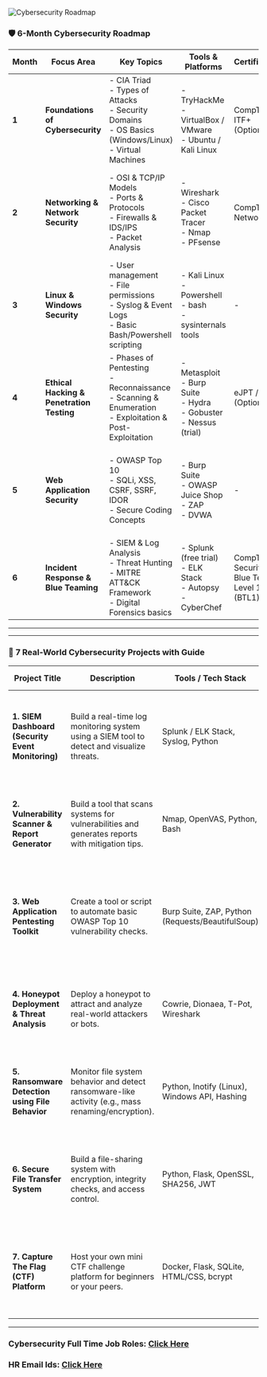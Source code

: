![Cybersecurity Roadmap](https://github.com/user-attachments/assets/dfcb3b13-7949-4b61-a85d-f7c5f0e62665)
### 🛡️ **6-Month Cybersecurity Roadmap**

| Month | Focus Area | Key Topics | Tools & Platforms | Certifications | Projects / Practice |
|-------|------------|------------|-------------------|----------------|---------------------|
| **1** | **Foundations of Cybersecurity** | - CIA Triad<br>- Types of Attacks<br>- Security Domains<br>- OS Basics (Windows/Linux)<br>- Virtual Machines | - TryHackMe<br>- VirtualBox / VMware<br>- Ubuntu / Kali Linux | CompTIA ITF+ (Optional) | - Set up a home lab<br>- Create VMs for Windows & Kali Linux |
| **2** | **Networking & Network Security** | - OSI & TCP/IP Models<br>- Ports & Protocols<br>- Firewalls & IDS/IPS<br>- Packet Analysis | - Wireshark<br>- Cisco Packet Tracer<br>- Nmap<br>- PFsense | CompTIA Network+ | - Scan your local network using Nmap<br>- Analyze packets with Wireshark |
| **3** | **Linux & Windows Security** | - User management<br>- File permissions<br>- Syslog & Event Logs<br>- Basic Bash/Powershell scripting | - Kali Linux<br>- Powershell<br>- bash<br>- sysinternals tools | - | - Harden a Linux VM<br>- Create basic log monitoring scripts |
| **4** | **Ethical Hacking & Penetration Testing** | - Phases of Pentesting<br>- Reconnaissance<br>- Scanning & Enumeration<br>- Exploitation & Post-Exploitation | - Metasploit<br>- Burp Suite<br>- Hydra<br>- Gobuster<br>- Nessus (trial) | eJPT / CEH (Optional) | - TryHackMe Rooms<br>- Capture the Flag (CTF) challenges |
| **5** | **Web Application Security** | - OWASP Top 10<br>- SQLi, XSS, CSRF, SSRF, IDOR<br>- Secure Coding Concepts | - Burp Suite<br>- OWASP Juice Shop<br>- ZAP<br>- DVWA | - | - Hack OWASP Juice Shop<br>- Write a blog on one OWASP Top 10 vuln |
| **6** | **Incident Response & Blue Teaming** | - SIEM & Log Analysis<br>- Threat Hunting<br>- MITRE ATT&CK Framework<br>- Digital Forensics basics | - Splunk (free trial)<br>- ELK Stack<br>- Autopsy<br>- CyberChef | CompTIA Security+ / Blue Team Level 1 (BTL1) | - Create a basic SIEM log parser<br>- Analyze attack logs from CTF |

---
---

### 🔐 **7 Real-World Cybersecurity Projects with Guide**

| Project Title | Description | Tools / Tech Stack | Key Skills | Implementation Steps |
|---------------|-------------|--------------------|------------|----------------------|
| **1. SIEM Dashboard (Security Event Monitoring)** | Build a real-time log monitoring system using a SIEM tool to detect and visualize threats. | Splunk / ELK Stack, Syslog, Python | Log Analysis, Regex, SIEM concepts | - Collect logs from multiple VMs<br>- Set up log forwarding<br>- Create dashboards for login attempts, port scans, etc. |
| **2. Vulnerability Scanner & Report Generator** | Build a tool that scans systems for vulnerabilities and generates reports with mitigation tips. | Nmap, OpenVAS, Python, Bash | Pentesting, Scripting, Report Writing | - Scan a network or IP range<br>- Parse results with Python<br>- Create PDF/HTML reports |
| **3. Web Application Pentesting Toolkit** | Create a tool or script to automate basic OWASP Top 10 vulnerability checks. | Burp Suite, ZAP, Python (Requests/BeautifulSoup) | Web Security, OWASP, Scripting | - Target vulnerable apps like DVWA/Juice Shop<br>- Test for XSS, SQLi, CSRF<br>- Output findings in a CSV |
| **4. Honeypot Deployment & Threat Analysis** | Deploy a honeypot to attract and analyze real-world attackers or bots. | Cowrie, Dionaea, T-Pot, Wireshark | Threat Intelligence, Network Analysis | - Deploy honeypot on cloud<br>- Collect logs of intrusions<br>- Analyze attack types and IPs |
| **5. Ransomware Detection using File Behavior** | Monitor file system behavior and detect ransomware-like activity (e.g., mass renaming/encryption). | Python, Inotify (Linux), Windows API, Hashing | Behavioral Detection, File Monitoring | - Write a script to detect rapid file changes<br>- Flag suspicious processes<br>- Alert the user and kill process |
| **6. Secure File Transfer System** | Build a file-sharing system with encryption, integrity checks, and access control. | Python, Flask, OpenSSL, SHA256, JWT | Cryptography, Web Security | - Create login system with roles<br>- Encrypt file uploads<br>- Add download tracking and verification |
| **7. Capture The Flag (CTF) Platform** | Host your own mini CTF challenge platform for beginners or your peers. | Docker, Flask, SQLite, HTML/CSS, bcrypt | App Security, System Hardening | - Create challenges (web, crypto, pwn)<br>- Add flag submission and scoring system<br>- Dockerize for portability |

---

### Cybersecurity Full Time Job Roles: [Click Here](https://github.com/etkhdaniel/Cyber-Internships/blob/main/Full-Time.md)
### HR Email Ids: [Click Here](https://drive.google.com/file/d/1bu5GMQg-t0s7znNGmfJG-kaekXN_kFr8/view?usp=drive_link)
